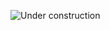 ![Under construction](http://textfiles.com/underconstruction/ArArea51Shadowlands2297ST-underconstruction_anm.gif)
